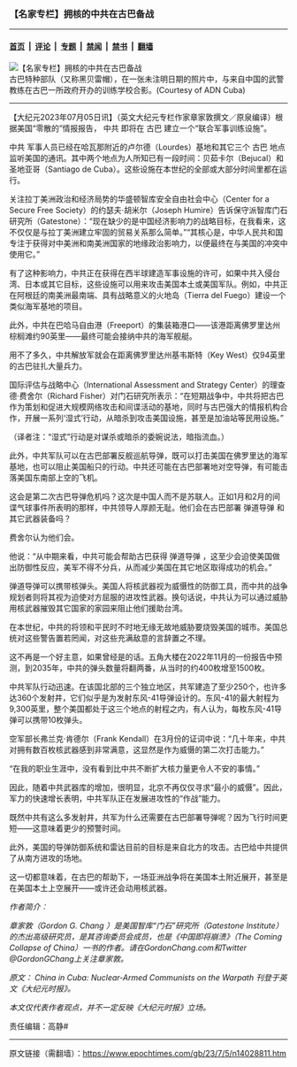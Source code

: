### 【名家专栏】拥核的中共在古巴备战

---

#### [首页](../../../..?n14028811) &nbsp;|&nbsp; [评论](../../../../../epoch-comment?n14028811) &nbsp;|&nbsp; [专题](../../../../../epoch-special?n14028811) &nbsp;|&nbsp; [禁闻](../../../../../epoch-news?n14028811) &nbsp;|&nbsp; [禁书](../../../../../books?n14028811) &nbsp;|&nbsp; [翻墙](https://github.com/gfw-breaker/nogfw/blob/master/README.md?n14028811)


<div><img alt="【名家专栏】拥核的中共在古巴备战" class="attachment-djy_600_400 size-djy_600_400 wp-post-image" src="https://i.epochtimes.com/assets/uploads/2021/08/id13144010-cuba-police-china-600x400.jpg"/>
<div class="caption">
 古巴特种部队（又称黑贝雷帽），在一张未注明日期的照片中，与来自中国的武警教练在古巴一所政府开办的训练学校合影。(Courtesy of ADN Cuba)
</div></div><hr/><div class="post_content" id="artbody" itemprop="articleBody">
 <!-- article content begin -->
 <p>
  【大纪元2023年07月05日讯】（英文大纪元专栏作家章家敦撰文／原泉编译）根据美国“零散的”情报报告，
  <ok href="https://www.epochtimes.com/gb/tag/%E4%B8%AD%E5%85%B1.html">
   中共
  </ok>
  即将在
  <ok href="https://www.epochtimes.com/gb/tag/%E5%8F%A4%E5%B7%B4.html">
   古巴
  </ok>
  建立一个“联合军事训练设施”。
 </p>
 <p>
  <ok href="https://www.epochtimes.com/gb/tag/%E4%B8%AD%E5%85%B1.html">
   中共
  </ok>
  军事人员已经在哈瓦那附近的卢尔德（Lourdes）基地和其它三个
  <ok href="https://www.epochtimes.com/gb/tag/%E5%8F%A4%E5%B7%B4.html">
   古巴
  </ok>
  地点监听美国的通讯。其中两个地点为人所知已有一段时间：贝茹卡尔（Bejucal）和圣地亚哥（Santiago de Cuba）。这些设施在本世纪的全部或大部分时间里都在运行。
 </p>
 <p>
  关注拉丁美洲政治和经济局势的华盛顿智库安全自由社会中心（Center for a Secure Free Society）的约瑟夫‧胡米尔（Joseph Humire）告诉保守派智库门石研究所（Gatestone）：“现在缺少的是中国经济影响力的战略目标，在我看来，这不仅仅是与拉丁美洲建立牢固的贸易关系那么简单。”“其核心是，中华人民共和国专注于获得对中美洲和南美洲国家的地缘政治影响力，以便最终在与美国的冲突中使用它。”
 </p>
 <p>
  有了这种影响力，中共正在获得在西半球建造军事设施的许可，如果中共入侵台湾、日本或其它目标，这些设施可以用来攻击美国本土或美国军队。例如，中共正在阿根廷的南美洲最南端、具有战略意义的火地岛（Tierra del Fuego）建设一个类似海军基地的项目。
 </p>
 <p>
  此外，中共在巴哈马自由港（Freeport）的集装箱港口——该港距离佛罗里达州棕榈滩约90英里——最终可能会接纳中共的海军舰艇。
 </p>
 <p>
  用不了多久，中共解放军就会在距离佛罗里达州基韦斯特（Key West）仅94英里的古巴驻扎大量兵力。
 </p>
 <p>
  国际评估与战略中心（International Assessment and Strategy Center）的理查德‧费舍尔（Richard Fisher）对门石研究所表示：“在短期战争中，中共将把古巴作为策划和促进大规模网络攻击和间谍活动的基地，同时与古巴强大的情报机构合作，开展一系列‘湿式’行动，从暗杀到攻击美国设施，甚至是加油站等民用设施。”
 </p>
 <p>
  （译者注：“湿式”行动是对谋杀或暗杀的委婉说法，暗指流血。）
 </p>
 <p>
  此外，中共军队可以在古巴部署反舰巡航导弹，既可以打击美国在佛罗里达的海军基地，也可以阻止美国船只的行动。中共还可能在古巴部署地对空导弹，有可能击落美国东南部上空的飞机。
 </p>
 <p>
  这会是第二次古巴导弹危机吗？这次是中国人而不是苏联人。正如1月和2月的间谍气球事件所表明的那样，中共领导人厚颜无耻。他们会在古巴部署
  <ok href="https://www.epochtimes.com/gb/tag/%E5%BC%B9%E9%81%93%E5%AF%BC%E5%BC%B9.html">
   弹道导弹
  </ok>
  和其它武器装备吗？
 </p>
 <p>
  费舍尔认为他们会。
 </p>
 <p>
  他说：“从中期来看，中共可能会帮助古巴获得
  <ok href="https://www.epochtimes.com/gb/tag/%E5%BC%B9%E9%81%93%E5%AF%BC%E5%BC%B9.html">
   弹道导弹
  </ok>
  ，这至少会迫使美国做出防御性反应，美军不得不分兵，从而减少美国在其它地区取得成功的机会。”
 </p>
 <p>
  弹道导弹可以携带核弹头。美国人将核武器视为威慑性的防御工具，而中共的战争规划者则将其视为迫使对方屈服的进攻性武器。换句话说，中共认为可以通过威胁用核武器摧毁其它国家的家园来阻止他们援助台湾。
 </p>
 <p>
  在本世纪，中共的将领和平民时不时地无缘无故地威胁要烧毁美国的城市。美国总统对这些警告置若罔闻，对这些充满敌意的言辞置之不理。
 </p>
 <p>
  这不再是一个好主意，如果曾经是的话。五角大楼在2022年11月的一份报告中预测，到2035年，中共的弹头数量将翻两番，从当时的约400枚增至1500枚。
 </p>
 <p>
  中共军队行动迅速。在该国北部的三个独立地区，共军建造了至少250个，也许多达360个发射井，它们似乎是为发射东风-41导弹设计的。东风-41的最大射程为9,300英里，整个美国都处于这三个地点的射程之内，有人认为，每枚东风-41导弹可以携带10枚弹头。
 </p>
 <p>
  空军部长弗兰克‧肯德尔（Frank Kendall）在3月份的证词中说：“几十年来，中共对拥有数百枚核武器感到非常满意，这显然是作为威慑的第二次打击能力。”
 </p>
 <p>
  “在我的职业生涯中，没有看到比中共不断扩大核力量更令人不安的事情。”
 </p>
 <p>
  因此，随着中共武器库的增加，很明显，北京不再仅仅寻求“最小的威慑”。因此，军力的快速增长表明，中共军队正在发展进攻性的“作战”能力。
 </p>
 <p>
  既然中共有这么多发射井，共军为什么还需要在古巴部署导弹呢？因为飞行时间更短——这意味着更少的预警时间。
 </p>
 <p>
  此外，美国的导弹防御系统和雷达目前的目标是来自北方的攻击。古巴给中共提供了从南方进攻的场地。
 </p>
 <p>
  这一切都意味着，在古巴的帮助下，一场亚洲战争将在美国本土附近展开，甚至是在美国本土上空展开——或许还会动用核武器。
 </p>
 <p>
  <em>
   作者简介︰
  </em>
 </p>
 <p>
  <em>
   章家敦（Gordon G. Chang ）是美国智库“门石”研究所（Gatestone Institute）的杰出高级研究员，是其咨询委员会成员，也是《中国即将崩溃》（The Coming Collapse of China）一书的作者。请在GordonChang.com和Twitter @GordonGChang上关注章家敦。
  </em>
 </p>
 <p>
  <em>
   原文：
   <ok href="https://www.theepochtimes.com/china-in-cuba-nuclear-armed-communists-on-the-warpath_5352541.html" rel="noopener noreferrer" target="_blank">
    China in Cuba: Nuclear-Armed Communists on the Warpath
   </ok>
   刊登于英文《大纪元时报》。
  </em>
 </p>
 <p>
  <em>
   本文仅代表作者观点，并不一定反映《大纪元时报》立场。
  </em>
 </p>
 <p>
  责任编辑：高静#
 </p>
 <!-- article content end -->
 <div id="below_article_ad">
 </div>
</div>


---

原文链接（需翻墙）：https://www.epochtimes.com/gb/23/7/5/n14028811.htm
